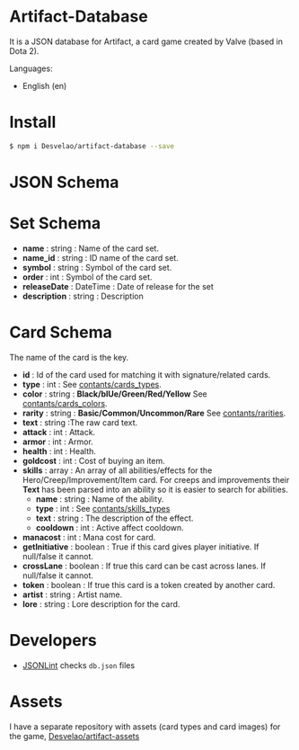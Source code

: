 # Artifact-Database

It is a JSON database for Artifact, a card game created by Valve (based in Dota 2).

Languages:
- English (en)

# Install

```bash
$ npm i Desvelao/artifact-database --save
```

# JSON Schema

# Set Schema
- **name** : string : Name of the card set.
- **name_id** : string : ID name of the card set.
- **symbol** : string : Symbol of the card set.
- **order** : int : Symbol of the card set.
- **releaseDate** : DateTime : Date of release for the set
- **description** : string : Description

# Card Schema
The name of the card is the key.

- **id** : Id of the card used for matching it with signature/related cards.
- **type** : int : See [contants/cards_types](https://github.com/Desvelao/artifact-database/constants/cards_types.json).
- **color** : string : **Black/blUe/Green/Red/Yellow** See [contants/cards_colors](https://github.com/Desvelao/artifact-database/constants/cards_colors.json).
- **rarity** : string : **Basic/Common/Uncommon/Rare** See [contants/rarities](https://github.com/Desvelao/artifact-database/constants/rarities.json).
- **text** : string :The raw card text.
- **attack** : int : Attack.
- **armor** : int : Armor.
- **health** : int : Health.
- **goldcost** : int : Cost of buying an item.
- **skills** : array : An array of all abilities/effects for the Hero/Creep/Improvement/Item card. For creeps and improvements their **Text** has been parsed into an ability so it is easier to search for abilities.
  - **name** : string : Name of the ability.
  - **type** : int : See [contants/skills_types](https://github.com/Desvelao/artifact-database/constants/skills_types.json)
  - **text** : string : The description of the effect.
  - **cooldown** : int : Active affect cooldown.
- **manacost** : int : Mana cost for card.
- **getInitiative** : boolean : True if this card gives player initiative. If null/false it cannot.
- **crossLane** : boolean : If true this card can be cast across lanes. If null/false it cannot.
- **token** : boolean : If true this card is a token created by another card.
- **artist** : string : Artist name.
- **lore** : string : Lore description for the card.

# Developers

- [JSONLint](https://jsonlint.com) checks `db.json` files

# Assets

I have a separate repository with assets (card types and card images) for the game, [Desvelao/artifact-assets](https://github.com/Desvelao/artifact-assets)
